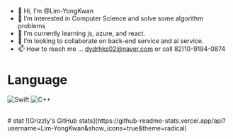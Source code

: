- 👋 Hi, I’m @Lim-YongKwan
- 👀 I’m interested in Computer Science and solve some algorithm problems
- 🌱 I’m currently learning js, azure, and react.
- 💞️ I’m looking to collaborate on back-end service and ai service.
- 📫 How to reach me ... dydrhks02@naver.com or call 82)10-9194-0874

<!---
Lim-YongKwan/Lim-YongKwan is a ✨ special ✨ repository because its `README.md` (this file) appears on your GitHub profile.
You can click the Preview link to take a look at your changes.
--->
# Language
![Swift](https://img.shields.io/badge/swift-F54A2A?style=for-the-badge&logo=swift&logoColor=white)
![C++](https://img.shields.io/badge/C++-00599C?style=flat-square&logo=C%2B%2B&logoColor=white)

<br>
# stat
![Grizzly's GitHub stats](https://github-readme-stats.vercel.app/api?username=Lim-YongKwan&show_icons=true&theme=radical)
